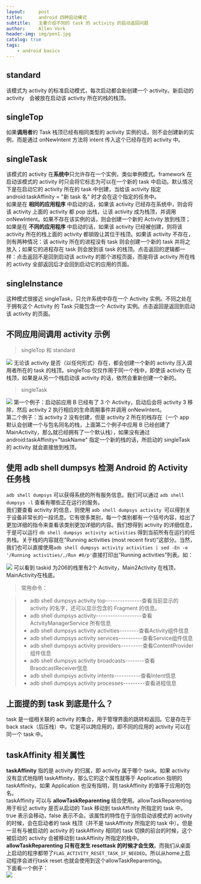 ```yaml
---
layout:     post
title:      android 四种启动模式
subtitle:   主要介绍不同的 task 的 activity 的启动返回问题
author:     Allen Vork
header-img: img/pen1.jpg
catalog: true
tags:
    - android basics    
---
```


## standard
该模式为 activity 的标准启动模式，每次启动都会新创建一个 activity。新启动的 activity　会被放在启动该 activity 所在的栈的栈顶。

## singleTop
如果**调用者**的 Task 栈顶已经有相同类型的 activity 实例的话，则不会创建新的实例，而是通过 onNewIntent 方法将 intent 传入这个已经存在的 activity 中。

## singleTask 
该模式的 activity 在**系统中**只允许存在一个实例，类似单例模式。framework 在启动该模式的 activity 时只会将它标志为可以在一个新的 task 中启动。默认情况下是在启动它的 activity 所在的 task 中创建，当给该 activity 指定 android:taskAffinity = "新 task 名" 时才会在这个指定的任务中。    
如果是在 **相同的应用程序** 中启动的话，如果该 activity 已经存在系统中，则会将该 activity 上面的 activity 都 pop 出栈，让该 activity 成为栈顶，并调用 onNewIntent。如果不存在该实例的话，则会创建一个新的 Activity 放到栈顶；    
如果是在 **不同的应用程序** 中启动的话，如果该 activity 已经被创建，则将该 activity 所在的栈上面的 activity 都销毁让其位于栈顶。如果该 activity 不存在，则有两种情况：该 activity 所在的进程没有 task 则会创建一个新的 task 并将之放入；如果它的进程存在 task 则会放到该 task 的栈顶。点击返回的逻辑都一样：点击返回不是回到启动该 activity 的那个进程页面，而是将该 activity 所在栈的 activity 全部返回后才会回到启动它的应用的页面。

## singleInstance
这种模式很接近 singleTask，只允许系统中存在一个 Activity 实例。不同之处在于拥有这个 Activity 的 Task 只能包含一个 Activity 实例。点击返回是返回到启动该 activity 的页面。

## 不同应用间调用 activity 示例
> singleTop 和 standard

![]({{site.url}}/img/android/basic/launchmode/singletop.png) 
无论该 activity 是否（以任何形式）存在，都会创建一个新的 activity 压入调用者所在的 task 的栈顶。singleTop 仅仅作用于同一个栈中，即使该 activity 在栈顶，如果是从另一个栈启动该 activity 的话，依然会重新创建一个新的。

> singleTask

![]({{site.url}}/img/android/basic/launchmode/singletask.png) 
第一个例子：启动前应用 B 已经有了 3 个 Activity，启动后会将 activity 3 移除，然后 activity 2 执行相应的生命周期事件并调用 onNewIntent。    
第二个例子：当 activity 2 没有创建，但是 activity 2 所在的栈存在（一个 app 默认会创建一个与包名同名的栈，上面第二个例子中应用 B 已经创建了 MainActivity，那么就已经拥有了一个默认栈），如果没有通过 android:taskAffinity="taskName" 指定一个新的栈的话，所启动的 singleTask 的 activity 就会直接放到栈顶。

## 使用 adb shell dumpsys 检测 Android 的 Activity 任务栈
`adb shell dumpsys` 可以获得系统的所有服务信息。我们可以通过 `adb shell dumpsys -l` 查看有哪些正在运行的服务。    
我们要查看 activity 的信息，则使用 `adb shell dumpsys activity `可以得到关于设备非常长的一段讯息。它有很多类别，每一个类别都有一个括号内容，给出了更加详细的指令来查看该类别更加详细的内容。我们想得到 activity 的详细信息，于是可以运行 `db shell dumpsys activity activities` 得到当前所有在运行的任务栈。关于栈的内容就在”Running activities (most recent first)”这部分。当然，我们也可以直接使用`adb shell dumpsys activity activities | sed -En -e '/Running activities/,/Run #0/p'`直接打印出”Running activities”列表。如：

![]({{site.url}}/img/android/basic/launchmode/activitytask.png) 
可以看到 taskid 为206的栈里有2个 Activity，Main2Activity 在栈顶，MainActivity在栈底。    

> 常用命令：    

> + adb shell dumpsys activity top---------------查看当前显示的 activity 的名字，还可以显示包含的 Fragment 的信息。
> + adb shell dumpsys activity-------------------查看ActvityManagerService 所有信息
> + adb shell dumpsys activity activities--------查看Activity组件信息
> + adb shell dumpsys activity services----------查看Service组件信息
> + adb shell dumpsys activity providers---------查看ContentProvider组件信息
> + adb shell dumpsys activity broadcasts--------查看BraodcastReceiver信息
> + adb shell dumpsys activity intents-----------查看Intent信息
> + adb shell dumpsys activity processes---------查看进程信息

## 上面提的到 task 到底是什么？
task 是一组相关联的 activity 的集合，用于管理界面的跳转和返回。它是存在于 back stack（后压栈）中。它是可以跨应用的，即不同的应用的 activity 可以在同一个 task 中。

## taskAffinity 相关属性
**taskAffinity** 指的是 activity 的归属，即 activity 属于哪个 task。如果 activity 没有显式地指明 taskAffinity，那么它的这个属性就等于 Application 指明的 taskAffinity。如果 Application 也没有指明，则 taskAffinity 的值等于应用的包名。     
taskAffinity 可以与 **allowTaskReparenting** 结合使用。allowTaskReparenting 用于标记 activity 是否从启动的 Task 移动到 taskAffinity 所指定的 task 中。true 表示会移动，false 表示不会。该属性的特性在于当你启动该模式的 activity 的时候，会在启动者的 task 栈顶（并不是 taskAffinity 所指定的 task 中）。但是一旦有与被启动的 activity 的 taskAffinity 相同的 task 切换的前台的时候，这个被启动的 activity 会被移动到 taskAffinity 所指定的栈中。    
**allowTaskReparenting 只有在发生 resettask 的时候才会生效**。而我们从桌面上启动的程序都带了`FLAG_ACTIVITY_RESET_TASK_IF_NEEDED`。所以从home上启动程序会进行task reset.也就会使用到这个allowTaskReparenting。    
下面看一个例子：    
![]({{site.url}}/img/android/basic/launchmode/allowtaskreparenting.png) 